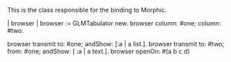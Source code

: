 This is the class responsible for the binding to Morphic.

| browser |
browser := GLMTabulator new.
browser column: #one; column: #two.

browser transmit to: #one; andShow: [:a | a list.].
browser transmit to: #two; from: #one; andShow: [ :a |
	a text.].
browser openOn: #(a b c d)